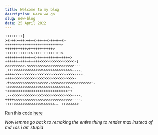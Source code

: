```yaml
---
title: Welcome to my blog
description: Here we go..
slug: new-blog
date: 25 April 2022
---
```



```brainfuck
++++++++[
>+>++>+++>++++>+++++>++++++>
+++++++>++++++++>+++++++++>
++++++++++>+++++++++++>
++++++++++++>+++++++++++++>
++++++++++++++>+++++++++++++++>
++++++++++++++++<<<<<<<<<<<<<<<<-]
>>>>>>>>>.<<<<<<<<<>>>>>>>>>>>>>---
.+++<<<<<<<<<<<<<>>>>>>>>>>>>>>----.
++++<<<<<<<<<<<<<<>>>>>>>>>>>>>>----.
++++<<<<<<<<<<<<<<>>>>>>>>>>>>>>-
.+<<<<<<<<<<<<<<>>>>.<<<<>>>>>>>>>>>>>>>-.
+<<<<<<<<<<<<<<<>>>>>>>>>>>>>>-.
+<<<<<<<<<<<<<<>>>>>>>>>>>>>>++
.--<<<<<<<<<<<<<<>>>>>>>>>>>>>>----.
++++<<<<<<<<<<<<<<>>>>>>>>>>>>>----.
++++<<<<<<<<<<<<<>>>>>>--.++<<<<<<.
```
Run this code [here](https://copy.sh/brainfuck/?c=KysrKysrKytbCj4rPisrPisrKz4rKysrPisrKysrPisrKysrKz4KKysrKysrKz4rKysrKysrKz4rKysrKysrKys-CisrKysrKysrKys-KysrKysrKysrKys-CisrKysrKysrKysrKz4rKysrKysrKysrKysrPgorKysrKysrKysrKysrKz4rKysrKysrKysrKysrKys-CisrKysrKysrKysrKysrKys8PDw8PDw8PDw8PDw8PDw8LV0KPj4-Pj4-Pj4-Ljw8PDw8PDw8PD4-Pj4-Pj4-Pj4-Pj4tLS0KLisrKzw8PDw8PDw8PDw8PDw-Pj4-Pj4-Pj4-Pj4-Pi0tLS0uCisrKys8PDw8PDw8PDw8PDw8PD4-Pj4-Pj4-Pj4-Pj4-LS0tLS4KKysrKzw8PDw8PDw8PDw8PDw8Pj4-Pj4-Pj4-Pj4-Pj4tCi4rPDw8PDw8PDw8PDw8PDw-Pj4-Ljw8PDw-Pj4-Pj4-Pj4-Pj4-Pj4tLgorPDw8PDw8PDw8PDw8PDw8Pj4-Pj4-Pj4-Pj4-Pj4tLgorPDw8PDw8PDw8PDw8PDw-Pj4-Pj4-Pj4-Pj4-PisrCi4tLTw8PDw8PDw8PDw8PDw8Pj4-Pj4-Pj4-Pj4-Pj4tLS0tLgorKysrPDw8PDw8PDw8PDw8PDw-Pj4-Pj4-Pj4-Pj4-LS0tLS4KKysrKzw8PDw8PDw8PDw8PDw-Pj4-Pj4tLS4rKzw8PDw8PC4$)

_Now lemme go back to remaking the entire thing to render mdx instead of md cos i am stupid_

<!-- An unholy fucking link holy shit. I need to up this to mdx and put up a playground quick. RIP me>